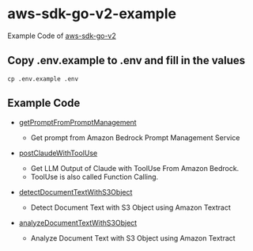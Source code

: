 # aws-sdk-go-v2-example
Example Code of [aws-sdk-go-v2](https://github.com/aws/aws-sdk-go-v2)

## Copy .env.example to .env and fill in the values
```shell
cp .env.example .env
```

## Example Code
- [getPromptFromPromptManagement](bedrock/getPromptFromPromptManagement/main.go)
  - Get prompt from Amazon Bedrock Prompt Management Service

- [postClaudeWithToolUse](bedrock/postClaudeWithToolUse/main.go)
  - Get LLM Output of Claude with ToolUse From Amazon Bedrock.  
  - ToolUse is also called Function Calling.

- [detectDocumentTextWithS3Object](textract/detectDocumentTextWithS3Object/main.go)
  - Detect Document Text with S3 Object using Amazon Textract

- [analyzeDocumentTextWithS3Object](textract/analyzeDocumentTextWithS3Object/main.go)
  - Analyze Document Text with S3 Object using Amazon Textract
